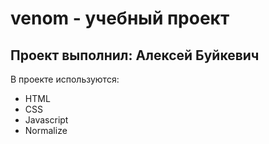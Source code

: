 # venom - учебный проект
## Проект выполнил: Алексей Буйкевич

В проекте используются:
- HTML
- CSS
- Javascript
- Normalize
